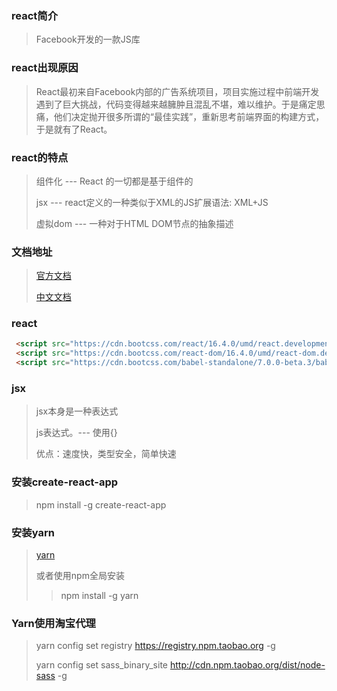 ### react简介

> Facebook开发的一款JS库

### react出现原因

> React最初来自Facebook内部的广告系统项目，项目实施过程中前端开发遇到了巨大挑战，代码变得越来越臃肿且混乱不堪，难以维护。于是痛定思痛，他们决定抛开很多所谓的“最佳实践”，重新思考前端界面的构建方式，于是就有了React。

### react的特点

> 组件化 ---  React 的一切都是基于组件的
>
> jsx ---  react定义的一种类似于XML的JS扩展语法: XML+JS
>
> 虚拟dom --- 一种对于HTML DOM节点的抽象描述

### 文档地址

> [官方文档](https://reactjs.org/docs/getting-started.html)
>
> [中文文档](https://react.docschina.org/docs/hello-world.html)

### react

```html
 <script src="https://cdn.bootcss.com/react/16.4.0/umd/react.development.js"></script>
 <script src="https://cdn.bootcss.com/react-dom/16.4.0/umd/react-dom.development.js"></script>
 <script src="https://cdn.bootcss.com/babel-standalone/7.0.0-beta.3/babel.js"></script>
```

### jsx

> jsx本身是一种表达式
>
> js表达式。---  使用{}
>
> 优点：速度快，类型安全，简单快速

### 安装create-react-app

> npm install -g create-react-app

### 安装yarn

> [yarn](https://yarnpkg.com/zh-Hans/)
>
> 或者使用npm全局安装
>
> > npm install -g yarn

### Yarn使用淘宝代理

> yarn config set registry https://registry.npm.taobao.org -g
>
> yarn config set sass_binary_site http://cdn.npm.taobao.org/dist/node-sass -g


